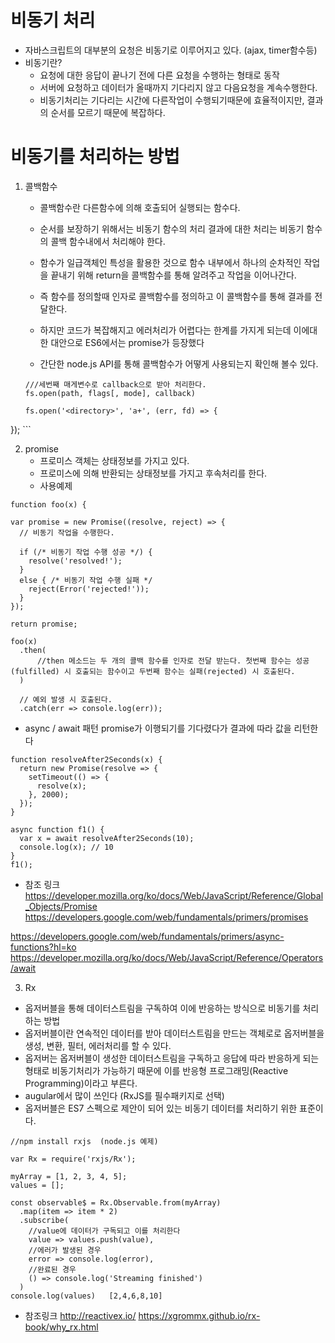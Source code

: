 # 비동기 처리
 * 자바스크립트의 대부분의 요청은 비동기로 이루어지고 있다. (ajax, timer함수등)
 * 비동기란?
    - 요청에 대한 응답이 끝나기 전에 다른 요청을 수행하는 형태로 동작
    - 서버에 요청하고 데이터가 올때까지 기다리지 않고 다음요청을 계속수행한다.
    - 비동기처리는 기다리는 시간에 다른작업이 수행되기때문에 효율적이지만, 결과의 순서를 모르기 때문에 복잡하다.

# 비동기를 처리하는 방법

 1. 콜백함수
    - 콜백함수란 다른함수에 의해 호출되어 실행되는 함수다.
    - 순서를 보장하기 위해서는 비동기 함수의 처리 결과에 대한 처리는 비동기 함수의 콜백 함수내에서 처리해야 한다.
    - 함수가 일급객체인 특성을 활용한 것으로 함수 내부에서 하나의 순차적인 작업을 끝내기 위해 return을 콜백함수를 통해 알려주고 작업을 이어나간다.
    - 즉 함수를 정의할때 인자로 콜백함수를 정의하고 이 콜백함수를 통해 결과를 전달한다.
    - 하지만 코드가 복잡해지고 에러처리가 어렵다는 한계를 가지게 되는데 이에대한 대안으로 ES6에서는 promise가 등장했다

    - 간단한 node.js API를 통해 콜백함수가 어떻게 사용되는지 확인해 볼수 있다.
    ```
    ///세번째 매게변수로 callback으로 받아 처리한다.
    fs.open(path, flags[, mode], callback)

    fs.open('<directory>', 'a+', (err, fd) => {
});
    ```



 2. promise
    - 프로미스 객체는 상태정보를 가지고 있다.
    - 프로미스에 의해 반환되는 상태정보를 가지고 후속처리를 한다.
    - 사용예제
```
function foo(x) {

var promise = new Promise((resolve, reject) => {
  // 비동기 작업을 수행한다.

  if (/* 비동기 작업 수행 성공 */) {
    resolve('resolved!');
  }
  else { /* 비동기 작업 수행 실패 */
    reject(Error('rejected!'));
  }
});

return promise;

foo(x)
  .then( 
      //then 메소드는 두 개의 콜백 함수를 인자로 전달 받는다. 첫번째 함수는 성공(fulfilled) 시 호출되는 함수이고 두번째 함수는 실패(rejected) 시 호출된다.
  )

  // 예외 발생 시 호출된다.
  .catch(err => console.log(err));
```

* async / await 패턴
promise가 이행되기를 기다렸다가 결과에 따라 값을 리턴한다

```
function resolveAfter2Seconds(x) {
  return new Promise(resolve => {
    setTimeout(() => {
      resolve(x);
    }, 2000);
  });
}

async function f1() {
  var x = await resolveAfter2Seconds(10);
  console.log(x); // 10
}
f1();
```

* 참조 링크
https://developer.mozilla.org/ko/docs/Web/JavaScript/Reference/Global_Objects/Promise
https://developers.google.com/web/fundamentals/primers/promises

https://developers.google.com/web/fundamentals/primers/async-functions?hl=ko
https://developer.mozilla.org/ko/docs/Web/JavaScript/Reference/Operators/await

3. Rx
* 옵저버블을 통해 데이터스트림을 구독하여 이에 반응하는 방식으로 비동기를 처리하는 방법
* 옵저버블이란 연속적인 데이터를 받아 데이터스트림을 만드는 객체로로 옵저버블을 생성, 변환, 필터, 에러처리를 할 수 있다.
* 옵저버는 옵저버블이 생성한 데이터스트림을 구독하고 응답에 따라 반응하게 되는형태로 비동기처리가 가능하기 때문에 이를 반응형 프로그래밍(Reactive Programming)이라고 부른다.
* augular에서 많이 쓰인다 (RxJS를 필수패키지로 선택)
* 옵저버블은 ES7 스펙으로 제안이 되어 있는 비동기 데이터를 처리하기 위한 표준이다.

```
//npm install rxjs  (node.js 예제)

var Rx = require('rxjs/Rx');

myArray = [1, 2, 3, 4, 5];
values = [];

const observable$ = Rx.Observable.from(myArray)
  .map(item => item * 2)
  .subscribe(
    //value에 데이터가 구독되고 이를 처리한다
    value => values.push(value),
    //에러가 발생된 경우
    error => console.log(error),
    //완료된 경우
    () => console.log('Streaming finished')
  )
console.log(values)   [2,4,6,8,10]

```

* 참조링크
http://reactivex.io/
https://xgrommx.github.io/rx-book/why_rx.html


